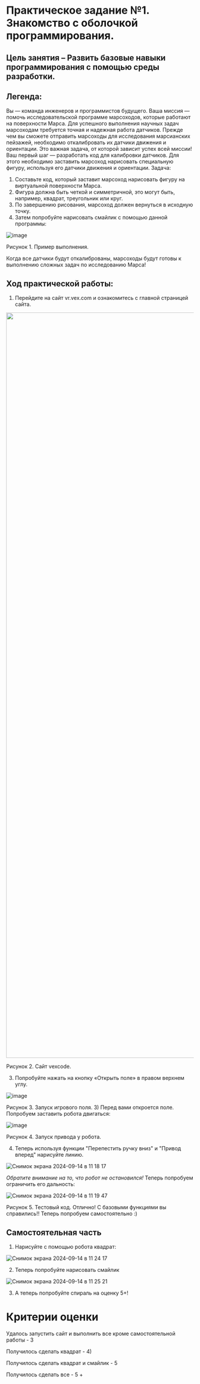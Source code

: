 # Практическое задание №1. Знакомство с оболочкой программирования.
## Цель занятия – Развить базовые навыки программирования с помощью среды разработки.
## Легенда:
Вы — команда инженеров и программистов будущего. Ваша миссия — помочь исследовательской программе марсоходов, которые работают на поверхности Марса. Для успешного выполнения научных задач марсоходам требуется точная и надежная работа датчиков. Прежде чем вы сможете отправить марсоходы для исследования марсианских пейзажей, необходимо откалибровать их датчики движения и ориентации. Это важная задача, от которой зависит успех всей миссии!
Ваш первый шаг — разработать код для калибровки датчиков. Для этого необходимо заставить марсоход нарисовать специальную фигуру, используя его датчики движения и ориентации. 
Задача:
1.	Составьте код, который заставит марсоход нарисовать фигуру на виртуальной поверхности Марса.
2.	Фигура должна быть четкой и симметричной, это могут быть, например, квадрат, треугольник или круг.
3.	По завершению рисования, марсоход должен вернуться в исходную точку.
4.	Затем попробуйте нарисовать смайлик с помощью данной программы:


![image](https://github.com/user-attachments/assets/036aa580-5867-4ee0-b3d7-355136d821c9)


Рисунок 1. Пример выполнения.


Когда все датчики будут откалиброваны, марсоходы будут готовы к выполнению сложных задач по исследованию Марса!

## Ход практической работы:
1)	Перейдите на сайт vr.vex.com и ознакомитесь с главной страницей сайта.


<img src="https://www.vexforum.com/uploads/default/original/3X/f/e/feb244d52be03f243f03c5f514d6aea034f2bccb.png" width="2000" />

Рисунок 2. Сайт vexcode.


3)	Попробуйте нажать на кнопку «Открыть поле» в правом верхнем углу. 


![image](https://github.com/user-attachments/assets/22c19ccc-c06e-4de6-9aeb-aac503dbd388)

Рисунок 3. Запуск игрового поля.
3)	Перед вами откроется поле. Попробуем заставить робота двигаться:

![image](https://github.com/user-attachments/assets/171e085f-2161-4798-9566-88e0b5a8275e)

Рисунок 4. Запуск привода у робота. 

4) Теперь используя функции "Перепестить ручку вниз" и "Привод вперед" нарисуйте линию.

![Снимок экрана 2024-09-14 в 11 18 17](https://github.com/user-attachments/assets/c92e09e2-faa9-4169-b3de-cdfbd9e00b17)

*Обратите внимание на то, что робот не остановился!*
Теперь попробуем ограничить его дальность:

![Снимок экрана 2024-09-14 в 11 19 47](https://github.com/user-attachments/assets/4e0c01ab-71a4-40b7-be70-3ff69137902b)


Рисунок 5. Тестовый код.
Отлично! С базовыми функциями вы справились!! Теперь попробуем самостоятельно :)
## Самостоятельная часть
1) Нарисуйте с помощью робота квадрат:

![Снимок экрана 2024-09-14 в 11 24 17](https://github.com/user-attachments/assets/90413d6c-6157-471a-828e-ecc252c32e23)


2) Теперь попробуйте нарисовать смайлик


![Снимок экрана 2024-09-14 в 11 25 21](https://github.com/user-attachments/assets/9acadaae-d81f-4c4e-ae7b-61168267b8ab)


3) А теперь попробуйте спираль на оценку 5+!

# Критерии оценки

Удалось запустить сайт и выполнить все кроме самостоятельной работы - 3

Получилось сделать квадрат - 4)

Получилось сделать квадрат и смайлик - 5

Получилось сделать все - 5 +


